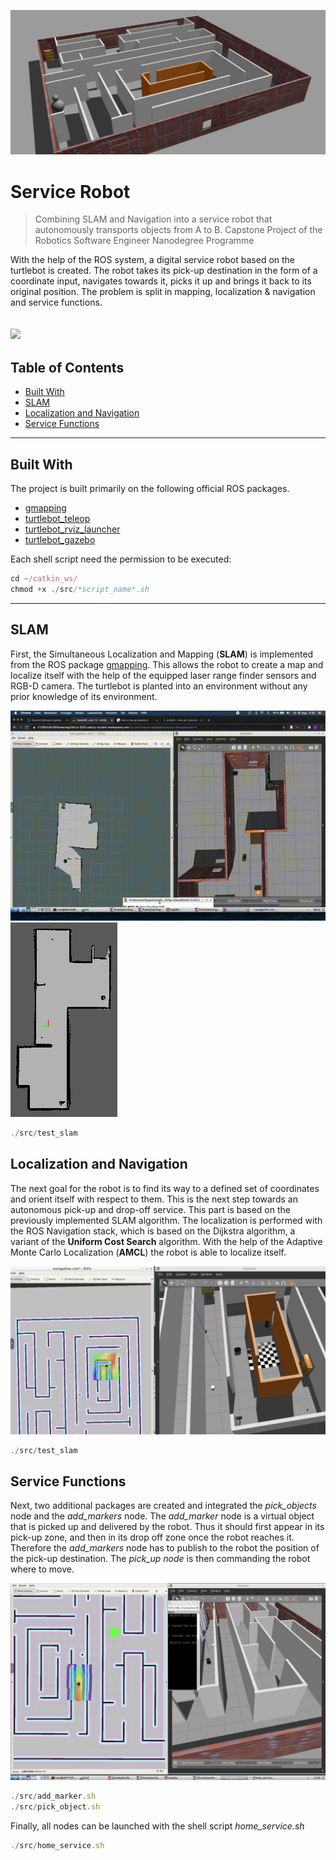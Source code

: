 ![](/images/world.jpg?raw=false)

# Service Robot

> Combining SLAM and Navigation into a service robot that autonomously transports objects from A to B.
> Capstone Project of the Robotics Software Engineer Nanodegree Programme

With the help of the ROS system, a digital service robot based on the turtlebot is created. The robot takes its pick-up destination in the form of a coordinate input, navigates towards it, picks it up and brings it back to its original position. The problem is split in mapping, localization & navigation and service functions.

![](/images/PickupDropoff.gif)
---

## Table of Contents
- [Built With](#built-with)
- [SLAM](#slam)
- [Localization and Navigation](#localization-and-navigation)
- [Service Functions](#service-functions)

---

## Built With
The project is built primarily on the following official ROS packages. 

- [gmapping](http://wiki.ros.org/turtlebot_teleop)
- [turtlebot_teleop](http://wiki.ros.org/turtlebot_teleop)
- [turtlebot_rviz_launcher](http://wiki.ros.org/turtlebot_rviz_launchers)
- [turtlebot_gazebo](wiki.ros.org/turtlebot_gazebo)

Each shell script need the permission to be executed:

```javascript
cd ~/catkin_ws/
chmod +x ./src/*script_name*.sh
```
---

## SLAM
First, the Simultaneous Localization and Mapping (**SLAM**) is implemented from the ROS package [gmapping](http://wiki.ros.org/gmapping). This allows the robot to create a map and localize itself with the help of the equipped laser range finder sensors and RGB-D camera. The turtlebot is planted into an environment without any prior knowledge of its environment.

![](/images/SLAM.gif) ![](/images/2dmap.png?raw=false)
<!--![](/images/smallWorld.jpg?raw=false)-->


```javascript
./src/test_slam
```

## Localization and Navigation
The next goal for the robot is to find its way to a defined set of coordinates and orient itself with respect to them. This is the next step towards an autonomous pick-up and drop-off service. This part is based on the previously implemented SLAM algorithm. The localization is performed with the ROS Navigation stack, which is based on the Dijkstra algorithm, a variant of the **Uniform Cost Search** algorithm. With the help of the Adaptive Monte Carlo Localization (**AMCL**) the robot is able to localize itself.

![](/images/Localization.png?raw=false)

```javascript
./src/test_slam
```

## Service Functions

Next, two additional packages are created and integrated the *pick_objects* node and the *add_markers* node. The *add_marker* node is a virtual object that is picked up and delivered by the robot. Thus it should first appear in its pick-up zone, and then in its drop off zone once the robot reaches it. Therefore the *add_markers* node has to publish to the robot the position of the pick-up destination. The *pick_up node* is then commanding the robot where to move.

![](/images/add_marker_pick_up.png?raw=false)

```javascript
./src/add_marker.sh
./src/pick_object.sh
```

Finally, all nodes can be launched with the shell script *home_service.sh*

```javascript
./src/home_service.sh
```
